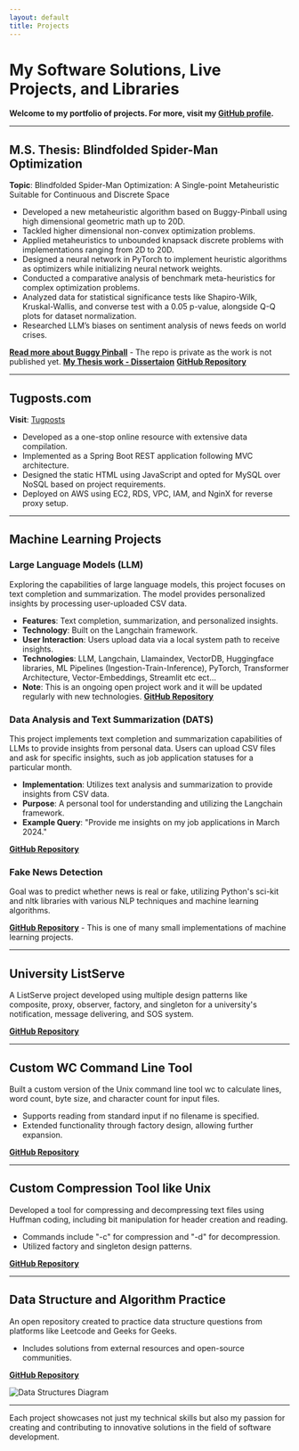 ```yaml
---
layout: default
title: Projects
---
```


# My Software Solutions, Live Projects, and Libraries

**Welcome to my portfolio of projects. For more, visit my [GitHub profile](https://github.com/05satyam).**

---

## M.S. Thesis: Blindfolded Spider-Man Optimization
**Topic**: Blindfolded Spider-Man Optimization: A Single-point Metaheuristic Suitable for Continuous and Discrete Space

- Developed a new metaheuristic algorithm based on Buggy-Pinball using high dimensional geometric math up to 20D.
- Tackled higher dimensional non-convex optimization problems.
- Applied metaheuristics to unbounded knapsack discrete problems with implementations ranging from 2D to 20D.
- Designed a neural network in PyTorch to implement heuristic algorithms as optimizers while initializing neural network weights.
- Conducted a comparative analysis of benchmark meta-heuristics for complex optimization problems.
- Analyzed data for statistical significance tests like Shapiro-Wilk, Kruskal-Wallis, and converse test with a 0.05 p-value, alongside Q-Q plots for dataset normalization.
- Researched LLM’s biases on sentiment analysis of news feeds on world crises.

[**Read more about Buggy Pinball**](https://doi.org/10.1007/978-3-031-23480-4_22) - The repo is private as the work is not published yet.
[**My Thesis work - Dissertaion**](https://www.proquest.com/docview/2901409934)
[**GitHub Repository**](https://github.com/05satyam/BP)

---

## Tugposts.com
**Visit**: [Tugposts](https://www.tugposts.com)

- Developed as a one-stop online resource with extensive data compilation.
- Implemented as a Spring Boot REST application following MVC architecture.
- Designed the static HTML using JavaScript and opted for MySQL over NoSQL based on project requirements.
- Deployed on AWS using EC2, RDS, VPC, IAM, and NginX for reverse proxy setup.

---

## Machine Learning Projects

### Large Language Models (LLM)
Exploring the capabilities of large language models, this project focuses on text completion and summarization. The model provides personalized insights by processing user-uploaded CSV data.

- **Features**: Text completion, summarization, and personalized insights.
- **Technology**: Built on the Langchain framework.
- **User Interaction**: Users upload data via a local system path to receive insights.
- **Technologies**: LLM, Langchain, Llamaindex, VectorDB, Huggingface libraries, ML Pipelines
                    (Ingestion-Train-Inference), PyTorch, Transformer Architecture, Vector-Embeddings, Streamlit etc ect...
- **Note**: This is an ongoing open project work and it will be updated regularly with new technologies.
[**GitHub Repository**](https://github.com/05satyam/large_language_models)


### Data Analysis and Text Summarization (DATS)
This project implements text completion and summarization capabilities of LLMs to provide insights from personal data. Users can upload CSV files and ask for specific insights, such as job application statuses for a particular month.

- **Implementation**: Utilizes text analysis and summarization to provide insights from CSV data.
- **Purpose**: A personal tool for understanding and utilizing the Langchain framework.
- **Example Query**: "Provide me insights on my job applications in March 2024."

[**GitHub Repository**](https://github.com/05satyam/DATS)


### Fake News Detection
Goal was to predict whether news is real or fake, utilizing Python's sci-kit and nltk libraries with various NLP techniques and machine learning algorithms.

[**GitHub Repository**](https://github.com/05satyam/machine-leanring-small-projects) - This is one of many small implementations of machine learning projects.

---

## University ListServe
A ListServe project developed using multiple design patterns like composite, proxy, observer, factory, and singleton for a university's notification, message delivering, and SOS system.

[**GitHub Repository**](https://github.com/05satyam/UniversityListServe/blob/master/READ-ME.txt)

---

## Custom WC Command Line Tool
Built a custom version of the Unix command line tool wc to calculate lines, word count, byte size, and character count for input files.

- Supports reading from standard input if no filename is specified.
- Extended functionality through factory design, allowing further expansion.

[**GitHub Repository**](https://github.com/05satyam/WcToolCodingPracticeByJohnCrickett)

---

## Custom Compression Tool like Unix
Developed a tool for compressing and decompressing text files using Huffman coding, including bit manipulation for header creation and reading.

- Commands include "-c" for compression and "-d" for decompression.
- Utilized factory and singleton design patterns.

[**GitHub Repository**](https://github.com/05satyam/CompressionToolCodingPracticeByJohnCrickett)

---

## Data Structure and Algorithm Practice
An open repository created to practice data structure questions from platforms like Leetcode and Geeks for Geeks.

- Includes solutions from external resources and open-source communities.

[**GitHub Repository**](https://github.com/05satyam/ds_questions)

![Data Structures Diagram](https://upload.wikimedia.org/wikipedia/commons/0/03/Untitled-Diagram-183.png?20200824200734)

---

Each project showcases not just my technical skills but also my passion for creating and contributing to innovative solutions in the field of software development.

